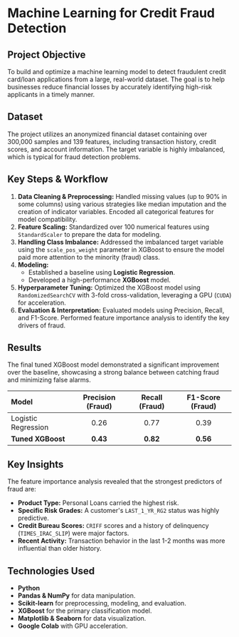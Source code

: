# Machine Learning for Credit Fraud Detection

## Project Objective
To build and optimize a machine learning model to detect fraudulent credit card/loan applications from a large, real-world dataset. The goal is to help businesses reduce financial losses by accurately identifying high-risk applicants in a timely manner.

## Dataset
The project utilizes an anonymized financial dataset containing over 300,000 samples and 139 features, including transaction history, credit scores, and account information. The target variable is highly imbalanced, which is typical for fraud detection problems.

## Key Steps & Workflow
1.  **Data Cleaning & Preprocessing:** Handled missing values (up to 90% in some columns) using various strategies like median imputation and the creation of indicator variables. Encoded all categorical features for model compatibility.
2.  **Feature Scaling:** Standardized over 100 numerical features using `StandardScaler` to prepare the data for modeling.
3.  **Handling Class Imbalance:** Addressed the imbalanced target variable using the `scale_pos_weight` parameter in XGBoost to ensure the model paid more attention to the minority (fraud) class.
4.  **Modeling:**
    * Established a baseline using **Logistic Regression**.
    * Developed a high-performance **XGBoost** model.
5.  **Hyperparameter Tuning:** Optimized the XGBoost model using `RandomizedSearchCV` with 3-fold cross-validation, leveraging a GPU (`CUDA`) for acceleration.
6.  **Evaluation & Interpretation:** Evaluated models using Precision, Recall, and F1-Score. Performed feature importance analysis to identify the key drivers of fraud.

## Results
The final tuned XGBoost model demonstrated a significant improvement over the baseline, showcasing a strong balance between catching fraud and minimizing false alarms.

| Model | Precision (Fraud) | Recall (Fraud) | F1-Score (Fraud) |
| :--- | :---: | :---: | :---: |
| Logistic Regression | 0.26 | 0.77 | 0.39 |
| **Tuned XGBoost** | **0.43** | **0.82** | **0.56** |

## Key Insights
The feature importance analysis revealed that the strongest predictors of fraud are:
* **Product Type:** Personal Loans carried the highest risk.
* **Specific Risk Grades:** A customer's `LAST_1_YR_RG2` status was highly predictive.
* **Credit Bureau Scores:** `CRIFF` scores and a history of delinquency (`TIMES_IRAC_SLIP`) were major factors.
* **Recent Activity:** Transaction behavior in the last 1-2 months was more influential than older history.

## Technologies Used
* **Python**
* **Pandas & NumPy** for data manipulation.
* **Scikit-learn** for preprocessing, modeling, and evaluation.
* **XGBoost** for the primary classification model.
* **Matplotlib & Seaborn** for data visualization.
* **Google Colab** with GPU acceleration.
